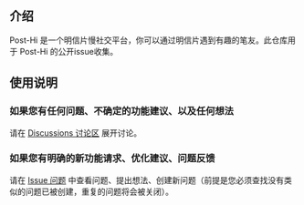 ## 介绍
Post-Hi 是一个明信片慢社交平台，你可以通过明信片遇到有趣的笔友。此仓库用于 Post-Hi 的公开issue收集。

## 使用说明

### 如果您有任何问题、不确定的功能建议、以及任何想法

请在 [Discussions 讨论区](https://github.com/Post-Hi/issues/discussions) 展开讨论。

### 如果您有明确的新功能请求、优化建议、问题反馈

请在 [Issue 问题](https://gitee.com/post-hi/issue/issues) 中查看问题、提出想法、创建新问题（前提是您必须查找没有类似的问题已被创建，重复的问题将会被关闭）。
